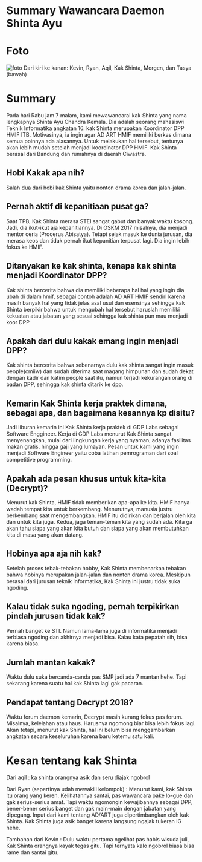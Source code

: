 # Summary Wawancara Daemon Shinta Ayu

# Foto
![foto](./16518124-16518142-16518331-16518334-16518380.jpg)
Dari kiri ke kanan: Kevin, Ryan, Aqil, Kak Shinta, Morgen, dan Tasya (bawah)

# Summary
Pada hari Rabu jam 7 malam, kami mewawancarai kak Shinta yang nama lengkapnya Shinta Ayu Chandra Kemala. Dia adalah seorang mahasiswi Teknik Informatika angkatan 16. kak Shinta merupakan Koordinator DPP HMIF ITB. Motivasinya, ia ingin agar AD ART HMIF memiliki berkas dimana semua poinnya ada alasannya. Untuk melakukan hal tersebut, tentunya akan lebih mudah setelah menjadi koordinator DPP HMIF. Kak Shinta berasal dari Bandung dan rumahnya di daerah Ciwastra. 

## Hobi Kakak apa nih?
Salah dua dari hobi kak Shinta yaitu nonton drama korea dan jalan-jalan.

## Pernah aktif di kepanitiaan pusat ga?
Saat TPB, Kak Shinta merasa STEI sangat gabut dan banyak waktu kosong. Jadi, dia ikut-ikut aja kepanitiannya. Di OSKM 2017 misalnya, dia menjadi mentor ceria (Procerus Abisatya). Tetapi sejak masuk ke dunia jurusan, dia merasa keos dan tidak pernah ikut kepanitian terpusat lagi. Dia ingin lebih fokus ke HMIF.

## Ditanyakan ke kak shinta, kenapa kak shinta menjadi Koordinator DPP?
Kak shinta bercerita bahwa dia memiliki beberapa hal hal yang ingin dia ubah di dalam hmif, sebagai contoh adalah AD ART HMIF sendiri karena masih banyak hal yang tidak jelas asal usul dan esensinya sehingga kak Shinta berpikir bahwa untuk mengubah hal tersebut haruslah memiliki kekuatan atau jabatan yang sesuai sehingga kak shinta pun mau menjadi koor DPP

## Apakah dari dulu kakak emang ingin menjadi DPP?
Kak shinta bercerita bahwa sebenarnya dulu kak shinta sangat ingin masuk people(cmiiw) dan sudah diterima saat magang himpunan dan sudah dekat dengan kadir dan katim people saat itu, namun terjadi kekurangan orang di badan DPP, sehingga kak shinta ditarik ke dpp.

## Kemarin Kak Shinta kerja praktek dimana, sebagai apa, dan bagaimana kesannya kp disitu?
Jadi liburan kemarin ini Kak Shinta kerja praktek di GDP Labs sebagai Software Enggineer. Kerja di GDP Labs menurut Kak Shinta sangat menyenangkan, mulai dari lingkungan kerja yang nyaman, adanya fasilitas makan gratis, hingga gaji yang lumayan. Pesan untuk kami yang ingin menjadi Software Engineer yaitu coba latihan pemrograman dari soal competitive programming.


## Apakah ada pesan khusus untuk kita-kita (Decrypt)?
Menurut kak Shinta, HMIF tidak memberikan apa-apa ke kita. HMIF hanya wadah tempat kita untuk berkembang. Menurutnya, manusia justru berkembang saat mengembangkan. HMIF itu didirikan dan berjalan oleh kita dan untuk kita juga. Kedua, jaga teman-teman kita yang sudah ada. Kita ga akan tahu siapa yang akan kita butuh dan siapa yang akan membutuhkan kita di masa yang akan datang.

## Hobinya apa aja nih kak?
Setelah proses tebak-tebakan hobby, Kak Shinta membenarkan tebakan bahwa hobinya merupakan jalan-jalan dan nonton drama korea. Meskipun berasal dari jurusan teknik informatika, Kak Shinta ini justru tidak suka ngoding.

## Kalau tidak suka ngoding, pernah terpikirkan pindah jurusan tidak kak?
Pernah banget ke STI. Namun lama-lama juga di informatika menjadi terbiasa ngoding dan akhirnya menjadi bisa. Kalau kata pepatah sih, bisa karena biasa.

## Jumlah mantan kakak? 
Waktu dulu suka bercanda-canda pas SMP jadi ada 7 mantan hehe. Tapi sekarang karena suatu hal kak Shinta lagi gak pacaran.

## Pendapat tentang Decrypt 2018?
Waktu forum daemon kemarin, Decrypt masih kurang fokus pas forum. Misalnya, kelelahan atau haus. Harusnya ngomong biar bisa lebih fokus lagi. Akan tetapi, menurut kak Shinta, hal ini belum bisa menggambarkan angkatan secara keseluruhan karena baru ketemu satu kali.

# Kesan tentang kak Shinta
Dari aqil : ka shinta orangnya asik dan seru diajak ngobrol

Dari Ryan (sepertinya udah mewakili kelompok) : Menurut kami, kak Shinta itu orang yang keren. Kelihatannya santai, pas wawancara pake lo-gue dan gak serius-serius amat. Tapi waktu ngomongin kewajibannya sebagai DPP, bener-bener serius banget dan gak main-main dengan jabatan yang dipegang. Input dari kami tentang AD/ART juga dipertimbangkan oleh kak Shinta. Kak Shinta juga asik banget karena langsung ngajak tukeran IG hehe. 

Tambahan dari Kevin : Dulu waktu pertama ngelihat pas habis wisuda juli, Kak Shinta orangnya kayak tegas gitu. Tapi ternyata kalo ngobrol biasa bisa rame dan santai gitu.
